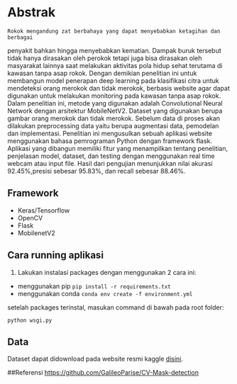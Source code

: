 # Abstrak
	Rokok mengandung zat berbahaya yang dapat menyebabkan ketagihan dan berbagai 
penyakit bahkan hingga menyebabkan kematian. Dampak buruk tersebut tidak hanya 
dirasakan oleh perokok tetapi juga bisa dirasakan oleh masyarakat lainnya saat 
melakukan aktivitas pola hidup sehat terutama di kawasan tanpa asap rokok. Dengan 
demikian penelitian ini untuk membangun model penerapan deep learning pada klasifikasi 
citra untuk mendeteksi orang merokok dan tidak merokok, berbasis website agar dapat
digunakan untuk melakukan monitoring pada kawasan tanpa asap rokok.
	Dalam penelitian ini, metode yang digunakan adalah Convolutional Neural
Network dengan arsitektur MobileNetV2. Dataset yang digunakan berupa gambar orang
merokok dan tidak merokok. Sebelum data di proses akan dilakukan preprocessing data 
yaitu berupa augmentasi data, pemodelan dan implementasi.
	Penelitian ini mengusulkan sebuah aplikasi website menggunakan bahasa
pemrograman Python dengan framework flask. Aplikasi yang dibangun memiliki fitur yang
menampilkan tentang penelitian, penjelasan model, dataset, dan testing dengan 
menggunakan real time webcam atau input file. Hasil dari pengujian menunjukkan nilai 
akurasi 92.45%,presisi sebesar 95.83%, dan recall sebesar 88.46%. 
## Framework
- Keras/Tensorflow
- OpenCV
- Flask
- MobilenetV2

## Cara running aplikasi
1. Lakukan instalasi packages dengan menggunakan 2 cara ini:
- menggunakan pip
```pip install -r requirements.txt```
- menggunakan conda
```conda env create -f environment.yml```

setelah packages terinstal, masukan command di bawah pada root folder:

```
python wsgi.py
```

## Data
Dataset dapat didownload pada website resmi kaggle  <a href="https://www.kaggle.com/omkargurav/face-mask-dataset">disini</a>.

##Referensi
https://github.com/GalileoParise/CV-Mask-detection
